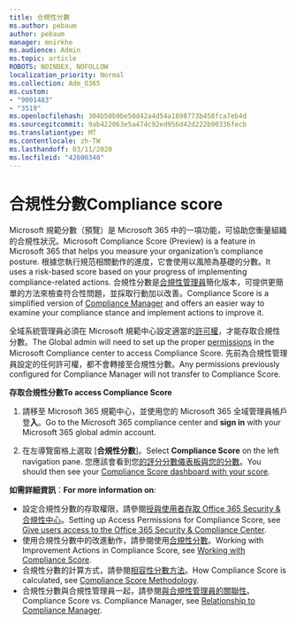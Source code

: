```yaml
---
title: 合規性分數
ms.author: pebaum
author: pebaum
manager: mnirkhe
ms.audience: Admin
ms.topic: article
ROBOTS: NOINDEX, NOFOLLOW
localization_priority: Normal
ms.collection: Adm_O365
ms.custom:
- "9001483"
- "3519"
ms.openlocfilehash: 304b50b9be50d42a4d54a1898773b458fca7eb4d
ms.sourcegitcommit: 9ab422063e5a474c92ed956d42d222b90336fecb
ms.translationtype: MT
ms.contentlocale: zh-TW
ms.lasthandoff: 03/11/2020
ms.locfileid: "42600340"
---
```

# <a name="compliance-score"></a><span data-ttu-id="a94c8-102">合規性分數</span><span class="sxs-lookup"><span data-stu-id="a94c8-102">Compliance score</span></span>

<span data-ttu-id="a94c8-103">Microsoft 規範分數（預覽）是 Microsoft 365 中的一項功能，可協助您衡量組織的合規性狀況。</span><span class="sxs-lookup"><span data-stu-id="a94c8-103">Microsoft Compliance Score (Preview) is a feature in Microsoft 365 that helps you measure your organization’s compliance posture.</span></span> <span data-ttu-id="a94c8-104">根據您執行規范相關動作的進度，它會使用以風險為基礎的分數。</span><span class="sxs-lookup"><span data-stu-id="a94c8-104">It uses a risk-based score based on your progress of implementing compliance-related actions.</span></span>   <span data-ttu-id="a94c8-105">合規性分數是[合規性管理員](https://docs.microsoft.com/microsoft-365/compliance/compliance-manager-overview)簡化版本，可提供更簡單的方法來檢查符合性問題，並採取行動加以改善。</span><span class="sxs-lookup"><span data-stu-id="a94c8-105">Compliance Score is a simplified version of [Compliance Manager](https://docs.microsoft.com/microsoft-365/compliance/compliance-manager-overview) and offers an easier way to examine your compliance stance and implement actions to improve it.</span></span> 

<span data-ttu-id="a94c8-106">全域系統管理員必須在 Microsoft 規範中心設定適當的[許可權](https://docs.microsoft.com/microsoft-365/security/office-365-security/permissions-in-the-security-and-compliance-center)，才能存取合規性分數。</span><span class="sxs-lookup"><span data-stu-id="a94c8-106">The Global admin will need to set up the proper [permissions](https://docs.microsoft.com/microsoft-365/security/office-365-security/permissions-in-the-security-and-compliance-center) in the Microsoft Compliance center to access Compliance Score.</span></span>  <span data-ttu-id="a94c8-107">先前為合規性管理員設定的任何許可權，都不會轉接至合規性分數。</span><span class="sxs-lookup"><span data-stu-id="a94c8-107">Any permissions previously configured for Compliance Manager will not transfer to Compliance Score.</span></span>

<span data-ttu-id="a94c8-108">**存取合規性分數**</span><span class="sxs-lookup"><span data-stu-id="a94c8-108">**To access Compliance Score**</span></span>

1. <span data-ttu-id="a94c8-109">請移至 Microsoft 365 規範中心，並使用您的 Microsoft 365 全域管理員帳戶登**入**。</span><span class="sxs-lookup"><span data-stu-id="a94c8-109">Go to the Microsoft 365 compliance center and **sign in** with your Microsoft 365 global admin account.</span></span>

2. <span data-ttu-id="a94c8-110">在左導覽窗格上選取 [**合規性分數**]。</span><span class="sxs-lookup"><span data-stu-id="a94c8-110">Select **Compliance Score** on the left navigation pane.</span></span> <span data-ttu-id="a94c8-111">您應該會看到您[的評分分數儀表板與您的分數](https://docs.microsoft.com/microsoft-365/compliance/compliance-score-setup#understand-the-compliance-score-dashboard)。</span><span class="sxs-lookup"><span data-stu-id="a94c8-111">You should then see your [Compliance Score dashboard with your score](https://docs.microsoft.com/microsoft-365/compliance/compliance-score-setup#understand-the-compliance-score-dashboard).</span></span>
 

<span data-ttu-id="a94c8-112">**如需詳細資訊**：</span><span class="sxs-lookup"><span data-stu-id="a94c8-112">**For more information on**:</span></span>

- <span data-ttu-id="a94c8-113">設定合規性分數的存取權限，請參閱[授與使用者存取 Office 365 Security & 合規性中心](https://docs.microsoft.com/microsoft-365/security/office-365-security/grant-access-to-the-security-and-compliance-center)。</span><span class="sxs-lookup"><span data-stu-id="a94c8-113">Setting up Access Permissions for Compliance Score, see [Give users access to the Office 365 Security & Compliance Center](https://docs.microsoft.com/microsoft-365/security/office-365-security/grant-access-to-the-security-and-compliance-center).</span></span>
- <span data-ttu-id="a94c8-114">使用合規性分數中的改進動作，請參閱使用[合規性分數](https://docs.microsoft.com/microsoft-365/compliance/working-with-compliance-score)。</span><span class="sxs-lookup"><span data-stu-id="a94c8-114">Working with Improvement Actions in Compliance Score, see  [Working with Compliance Score](https://docs.microsoft.com/microsoft-365/compliance/working-with-compliance-score).</span></span>
- <span data-ttu-id="a94c8-115">合規性分數的計算方式，請參閱[相容性分數方法](https://docs.microsoft.com/microsoft-365/compliance/compliance-score-methodology)。</span><span class="sxs-lookup"><span data-stu-id="a94c8-115">How Compliance Score is calculated, see [Compliance Score Methodology](https://docs.microsoft.com/microsoft-365/compliance/compliance-score-methodology).</span></span>
- <span data-ttu-id="a94c8-116">合規性分數與合規性管理員一起，請參閱[與合規性管理員的關聯性](https://docs.microsoft.com/microsoft-365/compliance/compliance-score#relationship-to-compliance-manager)。</span><span class="sxs-lookup"><span data-stu-id="a94c8-116">Compliance Score vs. Compliance Manager, see [Relationship to Compliance Manager](https://docs.microsoft.com/microsoft-365/compliance/compliance-score#relationship-to-compliance-manager).</span></span>

